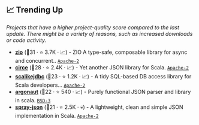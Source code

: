 ## 📈 Trending Up

_Projects that have a higher project-quality score compared to the last update. There might be a variety of reasons, such as increased downloads or code activity._

- <b><a href="https://github.com/zio/zio">zio</a></b> (🥇31 ·  ⭐ 3.7K · 📈) - ZIO A type-safe, composable library for async and concurrent.. <code><a href="http://bit.ly/3nYMfla">Apache-2</a></code>
- <b><a href="https://github.com/circe/circe">circe</a></b> (🥇28 ·  ⭐ 2.4K · 📈) - Yet another JSON library for Scala. <code><a href="http://bit.ly/3nYMfla">Apache-2</a></code>
- <b><a href="https://github.com/scalikejdbc/scalikejdbc">scalikejdbc</a></b> (🥉23 ·  ⭐ 1.2K · 📈) - A tidy SQL-based DB access library for Scala developers... <code><a href="http://bit.ly/3nYMfla">Apache-2</a></code>
- <b><a href="https://github.com/argonaut-io/argonaut">argonaut</a></b> (🥇22 ·  ⭐ 540 · 📈) - Purely functional JSON parser and library in scala. <code><a href="http://bit.ly/3aKzpTv">BSD-3</a></code>
- <b><a href="https://github.com/spray/spray-json">spray-json</a></b> (🥈21 ·  ⭐ 2.5K · 💀) - A lightweight, clean and simple JSON implementation in Scala. <code><a href="http://bit.ly/3nYMfla">Apache-2</a></code>

